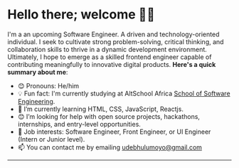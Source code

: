 # Hello there; welcome 👋🏾

I'm a an upcoming Software Engineer. A driven and technology-oriented individual. I seek to cultivate strong problem-solving, critical thinking, and collaboration skills to thrive in a dynamic development environment. Ultimately, I hope to emerge as a skilled frontend engineer capable of contributing meaningfully to innovative digital products.
**Here's a quick summary about me**:

- 😊 Pronouns: He/him
- 💡 Fun fact: I'm currently studying at AltSchool Africa [School of Software Engineering](https://altschoolafrica.com/schools/engineering).
- 🌱 I’m currently learning HTML, CSS, JavaScript, Reactjs.
- 😊 I’m looking for help with open source projects, hackathons, internships, and entry-level opportunities.
- 💼 Job interests: Software Engineer, Front Engineer, or UI Engineer (Intern or Junior level).
- 📫 You can contact me by emailing udebhulumoyo@gmail.com

---

